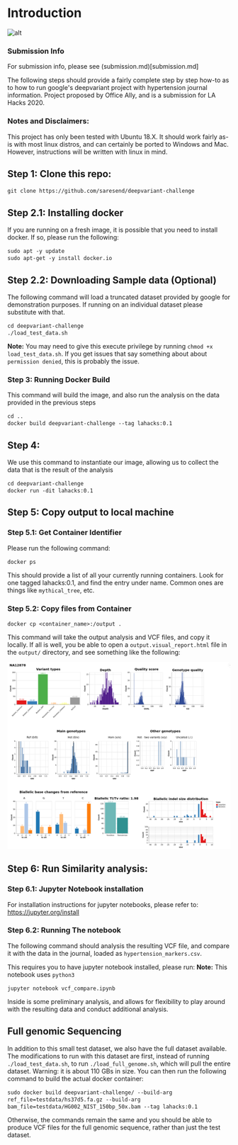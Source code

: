 # Introduction
![alt](https://img.shields.io/github/license/saresend/deepvariant-challenge)


### Submission Info

For submission info, please see (submission.md)[submission.md]

The following steps should provide a fairly complete step by step how-to as to how to run
google's deepvariant project with hypertension journal information. Project proposed by Office Ally,
and is a submission for LA Hacks 2020.

### Notes and Disclaimers:

This project has only been tested with Ubuntu 18.X. It should work fairly as-is with most linux distros, and can certainly be ported to Windows and Mac. However, instructions will be written with linux in mind.

## Step 1: Clone this repo:

```
git clone https://github.com/saresend/deepvariant-challenge
```

## Step 2.1: Installing docker

If you are running on a fresh image, it is possible that you need to install docker. If so, please run the following:

```
sudo apt -y update
sudo apt-get -y install docker.io
```

## Step 2.2: Downloading Sample data (Optional)

The following command will load a truncated dataset provided by google for demonstration purposes. If running on an individual dataset please substitute with that.

```
cd deepvariant-challenge
./load_test_data.sh
```

**Note:** You may need to give this execute privilege by running `chmod +x load_test_data.sh`. If you get issues that say something about about `permission denied`, this is probably the issue.

### Step 3: Running Docker Build

This command will build the image, and also run the analysis on the data provided in the previous steps

```
cd ..
docker build deepvariant-challenge --tag lahacks:0.1
```

## Step 4:

We use this command to instantiate our image, allowing us to collect the data that is the result of the analysis

```
cd deepvariant-challenge
docker run -dit lahacks:0.1
```

## Step 5: Copy output to local machine

### Step 5.1: Get Container Identifier

Please run the following command:

```
docker ps
```

This should provide a list of all your currently running containers. Look for one tagged lahacks:0.1, and find the entry under name. Common ones are things like `mythical_tree`, etc.

### Step 5.2: Copy files from Container

```
docker cp <container_name>:/output .
```

This command will take the output analysis and VCF files, and copy it locally. If all is well, you be able to open a `output.visual_report.html` file in the `output/` directory, and see something like the following:

![alt](images/output1.png)

## Step 6: Run Similarity analysis:

### Step 6.1: Jupyter Notebook installation

For installation instructions for jupyter notebooks, please refer to: https://jupyter.org/install

### Step 6.2: Running The notebook

The following command should analysis the resulting VCF file, and compare it with the data in the journal, loaded as `hypertension_markers.csv`.

This requires you to have jupyter notebook installed, please run:
**Note:** This notebook uses `python3`

```
jupyter notebook vcf_compare.ipynb
```

Inside is some preliminary analysis, and allows for flexibility to play around with the resulting data and conduct additional analysis.

## Full genomic Sequencing

In addition to this small test dataset, we also have the full dataset available. The modifications to run with this dataset are first, instead of running `./load_test_data.sh`, to run `./load_full_genome.sh`, which will pull the entire dataset. Warning: it is about 110 GBs in size. You can then run the following command to build the actual docker container:

```
sudo docker build deepvariant-challenge/ --build-arg ref_file=testdata/hs37d5.fa.gz --build-arg bam_file=testdata/HG002_NIST_150bp_50x.bam --tag lahacks:0.1
```

Otherwise, the commands remain the same and you should be able to produce VCF files for the full genomic sequence, rather than just the test dataset.
